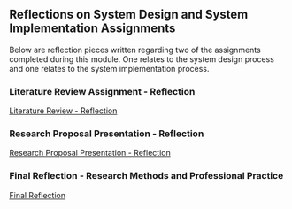 ## Reflections on System Design and System Implementation Assignments

Below are reflection pieces written regarding two of the assignments completed during this module. One relates to the system design process and one relates to the system implementation process.

### Literature Review Assignment - Reflection

[Literature Review - Reflection](/pdf/reflection_lit_review.pdf) 


### Research Proposal Presentation - Reflection

[Research Proposal Presentation - Reflection](/pdf/reflection_research_prop.pdf) 


### Final Reflection - Research Methods and Professional Practice

[Final Reflection](/PDF/final_reflection.pdf) 
